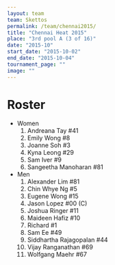 ```yaml
---
layout: team
team: Skettos
permalink: /team/chennai2015/
title: "Chennai Heat 2015"
place: "3rd pool A (3 of 16)"
date: "2015-10"
start_date: "2015-10-02"
end_date: "2015-10-04"
tournament_page: ""
image: ""
---
```


# Roster

* Women
	1. Andreana Tay #41
	2. Emily Wong #8
	3. Joanne Soh #3
	4. Kyna Leong #29
	5. Sam Iver #9
	6. Sangeetha Manoharan #81
* Men
	1. Alexander Lim #81
	2. Chin Whye Ng #5
	3. Eugene Wong #15
	4. Jason Lopez #00 (C)
	5. Joshua Ringer #11
	6. Maideen	Hafiz #10
	7. Richard #1
	8. Sam Ee #49
	9. Siddhartha Rajagopalan #44
	10. Vijay Ranganathan #69
	11. Wolfgang Maehr #67
